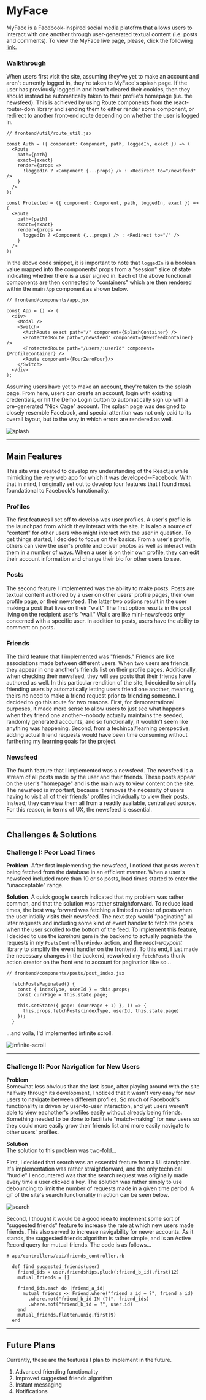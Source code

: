 # MyFace

MyFace is a Facebook-inspired social media platofrm that allows users to interact with one another through user-generated textual content (i.e. posts and comments). To view the MyFace live page, please, click the following [link](https://svkratzer-myface.herokuapp.com/#/).

### Walkthrough

When users first visit the site, assuming they've yet to make an account and aren't currently logged in, they're taken to MyFace's splash page. If the user has previously logged in and hasn't cleared their cookies, then they should instead be automatically taken to their profile's homepage (i.e. the newsfeed). This is achieved by using Route components from the react-router-dom library and sending them to either render some component, or redirect to another front-end route depending on whether the user is logged in. 

```
// frontend/util/route_util.jsx

const Auth = ({ component: Component, path, loggedIn, exact }) => (
  <Route
    path={path}
    exact={exact}
    render={props =>
      !loggedIn ? <Component {...props} /> : <Redirect to="/newsfeed" />
    }
  />
);

const Protected = ({ component: Component, path, loggedIn, exact }) => (
  <Route
    path={path}
    exact={exact}
    render={props =>
      loggedIn ? <Component {...props} /> : <Redirect to="/" />
    }
  />
);
```

In the above code snippet, it is important to note that `loggedIn` is a boolean value mapped into the components' props from a "session" slice of state indicating whether there is a user signed in. Each of the above functional components are then connected to "containers" which are then rendered within the main `App` component as shown below. 

```
// frontend/components/app.jsx

const App = () => (
  <div>
    <Modal />
    <Switch>
      <AuthRoute exact path="/" component={SplashContainer} />
      <ProtectedRoute path="/newsfeed" component={NewsfeedContainer} />
      <ProtectedRoute path="/users/:userId" component={ProfileContainer} />
      <Route component={FourZeroFour}/>
    </Switch>
  </div>
);
```

Assuming users have yet to make an account, they're taken to the splash page. From here, users can create an account, login with existing credentials, or hit the Demo Login button to automatically sign up with a pre-generated "Nick Cage" account. The splash page was designed to closely resemble Facebook, and special attention was not only paid to its overall layout, but to the way in which errors are rendered as well. 

![splash](https://github.com/svkratzer/MyFace/blob/master/app/assets/images/readme_images/myface_splash.gif)
  
---

## Main Features
This site was created to develop my understanding of the React.js while mimicking the very web app for which it was developed--Facebook. With that in mind, I originally set out to develop four features that I found most foundational to Facebook's functionality. 

### Profiles
The first features I set off to develop was user profiles. A user's profile is the launchpad from which they interact with the site. It is also a source of "content" for other users who might interact with the user in question. To get things started, I decided to focus on the basics. From a user's profile, others can view the user's profile and cover photos as well as interact with them in a number of ways. When a user is on their own profile, they can edit their account information and change their bio for other users to see.

### Posts
The second feature I implemented was the ability to make posts. Posts are textual content authored by a user on other users' profile pages, their own profile page, or their newsfeed. The latter two options result in the user making a post that lives on their "wall." The first option results in the post living on the recipient user's "wall." Walls are like mini-newsfeeds only concerned with a specific user. In addition to posts, users have the ability to comment on posts. 

### Friends
The third feature that I implemented was "friends." Friends are like associations made between different users. When two users are friends, they appear in one another's friends list on their profile pages. Additionally, when checking their newsfeed, they will see posts that their friends have authored as well. In this particular rendition of the site, I decided to simplify friending users by automatically letting users friend one another, meaning, theirs no need to make a friend request prior to friending someone. I decided to go this route for two reasons. First, for demonstrational purposes, it made more sense to allow users to just see what happens when they friend one another--nobody actually maintains the seeded, randomly generated accounts, and so functionally, it wouldn't seem like anything was happening. Second, from a techincal/learning perspective, adding actual friend requests would have been time consuming without furthering my learning goals for the project. 

### Newsfeed
The fourth feature that I implemented was a newsfeed. The newsfeed is a stream of all posts made by the user and their friends. These posts appear on the user's "homepage" and is the main way to view content on the site. The newsfeed is important, because it removes the necessity of users having to visit all of their friends' profiles individually to view their posts. Instead, they can view them all from a readily available, centralized source. For this reason, in terms of UX, the newsfeed is essential. 
  
---

## Challenges & Solutions

### Challenge I: Poor Load Times

**Problem**. 
After first implementing the newsfeed, I noticed that posts weren't being fetched from the database in an efficient manner. When a user's newsfeed included more than 10 or so posts, load times started to enter the "unacceptable" range.

**Solution**. 
A quick google search indicated that my problem was rather common, and that the solution was rather straightforward. To reduce load times, the best way forward was fetching a limited number of posts when the user intially visits their newsfeed. The next step would "paginating" all later requests and including some kind of event handler to fetch the posts when the user scrolled to the bottom of the feed. To implement this feature, I decided to use the *kaminari* gem in the backend to actually pagniate the requests in my `PostsController#index` action, and the *react-waypoint* library to simplify the event handler on the frontend. To this end, I just made the necessary changes in the backend, reworked my `fetchPosts` thunk action creator on the front end to account for pagination like so...

```
// frontend/components/posts/post_index.jsx

  fetchPostsPaginated() {
    const { indexType, userId } = this.props;
    const currPage = this.state.page;

    this.setState({ page: (currPage + 1) }, () => { 
      this.props.fetchPosts(indexType, userId, this.state.page)
    });
  }
  ```
    
 ...and voila, I'd implemented infinite scroll. 
   
![infinite-scroll](https://github.com/svkratzer/MyFace/blob/master/app/assets/images/readme_images/myface_infinitescroll.gif)
  
---
### Challenge II: Poor Navigation for New Users

**Problem**  
Somewhat less obvious than the last issue, after playing around with the site halfway through its development, I noticed that it wasn't very easy for new users to navigate between different profiles. So much of Facebook's functionality is driven by user-to-user interaction, and yet users weren't able to view eachother's profiles easily without already being friends. Something needed to be done to facilitate "match-making" for new users so they could more easily grow their friends list and more easily navigate to other users' profiles. 

**Solution**  
The solution to this problem was two-fold...  

First, I decided that search was an essential feature from a UI standpoint. It's implementation was rather straightforward, and the only technical "hurdle" I encountered was that the search request was originally made every time a user clicked a key. The solution was rather simply to use debouncing to limit the number of requests made in a given time period. A gif of the site's search functionality in action can be seen below.
  
![search](https://github.com/svkratzer/MyFace/blob/master/app/assets/images/readme_images/myface_search.gif)
  
Second, I thought it would be a good idea to implement some sort of "suggested friends" feature to increase the rate at which new users made friends. This also served to increase navigability for newer accounts. As it stands, the suggested friends algorithm is rather simple, and is an Active Record query for mutual friends. The code is as follows...

```
# app/controllers/api/friends_controller.rb

  def find_suggested_friends(user)
    friend_ids = user.friendships.pluck(:friend_b_id).first(12)
    mutual_friends = []

    friend_ids.each do |friend_a_id|
      mutual_friends << Friend.where("friend_a_id = ?", friend_a_id)
        .where.not("friend_b_id IN (?)", friend_ids)
        .where.not("friend_b_id = ?", user.id)
    end
    mutual_friends.flatten.uniq.first(9)
  end
  ```
---
## Future Plans
Currently, these are the features I plan to implement in the future.

1. Advanced friending functionality
2. Improved suggested friends algorithm
3. Instant messaging
4. Notifications
